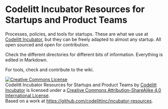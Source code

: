 Codelitt Incubator Resources for Startups and Product Teams
===================

Processes, policies, and tools for startups. These are what we use at [Codelitt Incubator](http://www.codelitt.com), but they can be freely adapted to almost any startup. All open sourced and open for contribution. 

Check the different directories for different bits of information. Everything is edited in Markdown. 

For tools, check and contribute to the wiki.

<a rel="license" href="http://creativecommons.org/licenses/by-sa/4.0/"><img alt="Creative Commons License" style="border-width:0" src="https://i.creativecommons.org/l/by-sa/4.0/88x31.png" /></a><br /><span xmlns:dct="http://purl.org/dc/terms/" property="dct:title">Codelitt Incubator Resources for Startups and Product Teams</span> by <a xmlns:cc="http://creativecommons.org/ns#" href="http://www.codelitt.com" property="cc:attributionName" rel="cc:attributionURL">Codelitt Incubator</a> is licensed under a <a rel="license" href="http://creativecommons.org/licenses/by-sa/4.0/">Creative Commons Attribution-ShareAlike 4.0 International License</a>.<br />Based on a work at <a xmlns:dct="http://purl.org/dc/terms/" href="https://github.com/codelittinc/incubator-resources" rel="dct:source">https://github.com/codelittinc/incubator-resources</a>.
